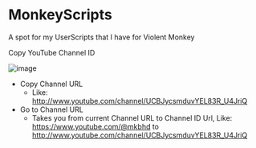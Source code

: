 # MonkeyScripts
A spot for my UserScripts that I have for Violent Monkey

Copy YouTube Channel ID

![image](https://user-images.githubusercontent.com/834985/221347981-7e9299ce-bef0-403b-b780-23b5759fed82.png)

* Copy Channel URL 
  - Like: http://www.youtube.com/channel/UCBJycsmduvYEL83R_U4JriQ
* Go to Channel URL
  - Takes you from current Channel URL to Channel ID Url, Like: https://www.youtube.com/@mkbhd to http://www.youtube.com/channel/UCBJycsmduvYEL83R_U4JriQ
